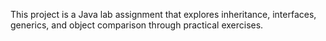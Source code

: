 This project is a Java lab assignment that explores inheritance, interfaces, generics, and object comparison through practical exercises.
